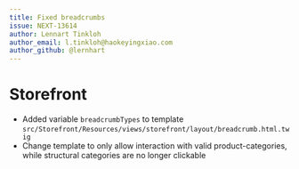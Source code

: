 ```yaml
---
title: Fixed breadcrumbs
issue: NEXT-13614
author: Lennart Tinkloh
author_email: l.tinkloh@haokeyingxiao.com 
author_github: @lernhart
---
```

# Storefront
* Added variable `breadcrumbTypes` to template `src/Storefront/Resources/views/storefront/layout/breadcrumb.html.twig`
* Change template to only allow interaction with valid product-categories, while structural categories are no longer clickable
